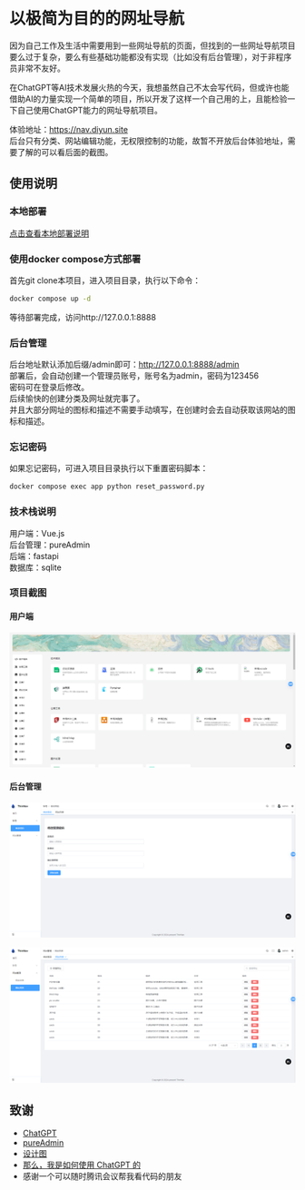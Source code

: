 # 以极简为目的的网址导航
因为自己工作及生活中需要用到一些网址导航的页面，但找到的一些网址导航项目要么过于复杂，要么有些基础功能都没有实现（比如没有后台管理），对于非程序员非常不友好。  

在ChatGPT等AI技术发展火热的今天，我想虽然自己不太会写代码，但或许也能借助AI的力量实现一个简单的项目，所以开发了这样一个自己用的上，且能检验一下自己使用ChatGPT能力的网址导航项目。  

体验地址：https://nav.diyun.site  
后台只有分类、网站编辑功能，无权限控制的功能，故暂不开放后台体验地址，需要了解的可以看后面的截图。

## 使用说明
### 本地部署
[点击查看本地部署说明](local-deployment.md)

### 使用docker compose方式部署
首先git clone本项目，进入项目目录，执行以下命令：
```bash
docker compose up -d
```
等待部署完成，访问http://127.0.0.1:8888

### 后台管理
后台地址默认添加后缀/admin即可：http://127.0.0.1:8888/admin  
部署后，会自动创建一个管理员账号，账号名为admin，密码为123456   
密码可在登录后修改。  
后续愉快的创建分类及网址就完事了。  
并且大部分网址的图标和描述不需要手动填写，在创建时会去自动获取该网站的图标和描述。

### 忘记密码
如果忘记密码，可进入项目目录执行以下重置密码脚本：  
```bash
docker compose exec app python reset_password.py
```

### 技术栈说明
用户端：Vue.js  
后台管理：pureAdmin  
后端：fastapi  
数据库：sqlite

### 项目截图
#### 用户端
![用户端截图](./images/用户端.jpg)

#### 后台管理
![后台修改密码](./images/后台修改密码.jpg)  

![后台修改密码](./images/后台添加网址.jpg)

## 致谢
- [ChatGPT](https://chatgpt.com)
- [pureAdmin](https://github.com/pure-admin/vue-pure-admin)
- [设计图](https://js.design/community?category=detail&type=resource&id=6231c96a70f79b38da026d4e)
- [那么，我是如何使用 ChatGPT 的](https://kenengba.com/post/3800.html)
- 感谢一个可以随时腾讯会议帮我看代码的朋友


